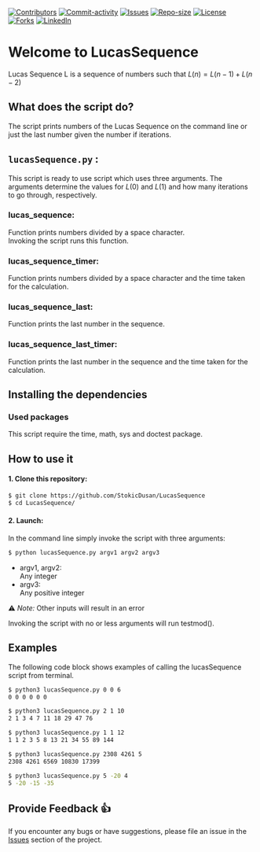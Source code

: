 [![Contributors][contributors-shield]][contributors-url]
[![Commit-activity][commit-activity-shield]][commit-activity-url]
[![Issues][issues-shield]][issues-url]
[![Repo-size][repo-size-shield]][repo-size-url]
[![License][license-shield]][license-url]  
[![Forks][forks-shield]][forks-url]
[![LinkedIn][linkedin-shield]][linkedin-url]

# Welcome to LucasSequence

Lucas Sequence L is a sequence of numbers such that $L(n) = L(n-1) + L(n-2)$

## What does the script do?
The script prints numbers of the Lucas Sequence on the command line or just the last number given the number if iterations.

## `lucasSequence.py` :
This script is ready to use script which uses three arguments. The 
arguments determine the values for $L(0)$ and $L(1)$ and how many iterations to go through, respectively.

### lucas_sequence:
Function prints numbers divided by a space character.  
Invoking the script runs this function.
### lucas_sequence_timer:
Function prints numbers divided by a space character and 
the time taken for the calculation.
### lucas_sequence_last:
Function prints the last number in the sequence.
### lucas_sequence_last_timer:
Function prints the last number in the sequence and 
the time taken for the calculation.
## Installing the dependencies

### Used packages
This script require the time, math, sys and doctest package.

## How to use it
#### 1. Clone this repository:
```bash
$ git clone https://github.com/StokicDusan/LucasSequence
$ cd LucasSequence/
```
#### 2. Launch:
In the command line simply invoke the script with three arguments:
```bash
$ python lucasSequence.py argv1 argv2 argv3 
```
* argv1, argv2:  
Any integer 
* argv3:  
Any positive integer  

:warning: *Note:* Other inputs will result in an error

Invoking the script with no or less arguments will run testmod().

## Examples

The following code block shows examples of calling the lucasSequence script from terminal.
```bash
$ python3 lucasSequence.py 0 0 6
0 0 0 0 0 0 

$ python3 lucasSequence.py 2 1 10
2 1 3 4 7 11 18 29 47 76 

$ python3 lucasSequence.py 1 1 12
1 1 2 3 5 8 13 21 34 55 89 144 

$ python3 lucasSequence.py 2308 4261 5
2308 4261 6569 10830 17399

$ python3 lucasSequence.py 5 -20 4
5 -20 -15 -35
```

## Provide Feedback 👍

If you encounter any bugs or have suggestions, please file an issue in the [Issues][issues-url] section of the project.

[contributors-shield]: https://img.shields.io/github/contributors/StokicDusan/LucasSequence
[contributors-url]: https://github.com/StokicDusan/LucasSequence/graphs/contributors
[forks-shield]: https://img.shields.io/github/forks/StokicDusan/LucasSequence?style=social
[forks-url]: https://github.com/StokicDusan/LucasSequence/network/members
[issues-shield]: https://img.shields.io/github/issues/StokicDusan/LucasSequence
[issues-url]: https://github.com/StokicDusan/LucasSequence/issues
[commit-activity-shield]: https://img.shields.io/github/last-commit/StokicDusan/LucasSequence
[commit-activity-url]: https://github.com/StokicDusan/LucasSequence/graphs/commit-activity
[license-url]: https://github.com/StokicDusan/LucasSequence/blob/main/LICENSE
[license-shield]: https://img.shields.io/github/license/StokicDusan/LucasSequence
[repo-size-shield]: https://img.shields.io/github/repo-size/StokicDusan/LucasSequence
[repo-size-url]: https://img.shields.io/github/repo-size/StokicDusan/LucasSequence
[linkedin-shield]: https://img.shields.io/badge/LinkedIn-0077B5?style=plastice&logo=linkedin&logoColor=white
[linkedin-url]: https://linkedin.com/in/stokicdusan

